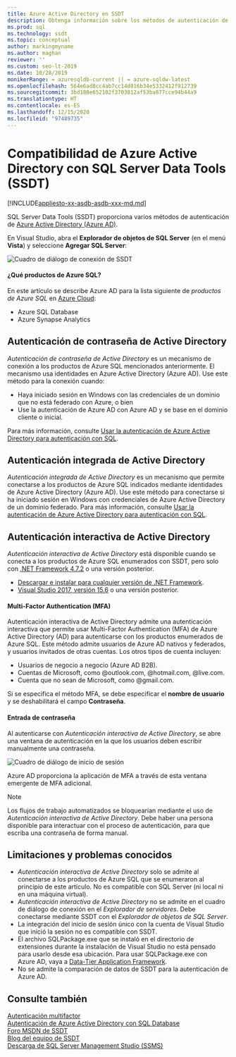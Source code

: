 ```yaml
---
title: Azure Active Directory en SSDT
description: Obtenga información sobre los métodos de autenticación de Azure Active Directory que SQL Server Data Tools (SSDT) proporciona para Azure SQL Database y Azure Synapse Analytics.
ms.prod: sql
ms.technology: ssdt
ms.topic: conceptual
author: markingmyname
ms.author: maghan
reviewer: ''
ms.custom: seo-lt-2019
ms.date: 10/28/2019
monikerRange: = azuresqldb-current || = azure-sqldw-latest
ms.openlocfilehash: 564e6ad8cc4ab7cc14d816b34e5332412f912739
ms.sourcegitcommit: 3bd188e652102f3703812af53ba877cce94b44a9
ms.translationtype: HT
ms.contentlocale: es-ES
ms.lasthandoff: 12/15/2020
ms.locfileid: "97489735"
---
```

# <a name="azure-active-directory-support-in-sql-server-data-tools-ssdt"></a>Compatibilidad de Azure Active Directory con SQL Server Data Tools (SSDT)

[!INCLUDE[appliesto-xx-asdb-asdb-xxx-md.md](../includes/appliesto-xx-asdb-asdw-xxx-md.md)]

SQL Server Data Tools (SSDT) proporciona varios métodos de autenticación de [Azure Active Directory (Azure AD)](/azure/active-directory/active-directory-whatis).

En Visual Studio, abra el **Explorador de objetos de SQL Server** (en el menú **Vista**) y seleccione **Agregar SQL Server**:

![Cuadro de diálogo de conexión de SSDT](media/azure-active-directory/interactive.png)

#### <a name="which-azure-sql-products"></a>¿Qué productos de Azure SQL?

En este artículo se describe Azure AD para la lista siguiente de *productos de Azure SQL* en [Azure Cloud](https://azure.microsoft.com/):

- Azure SQL Database
- Azure Synapse Analytics

## <a name="active-directory-password-authentication"></a>Autenticación de contraseña de Active Directory

*Autenticación de contraseña de Active Directory* es un mecanismo de conexión a los productos de Azure SQL mencionados anteriormente. El mecanismo usa identidades en Azure Active Directory (Azure AD). Use este método para la conexión cuando:

- Haya iniciado sesión en Windows con las credenciales de un dominio que no está federado con Azure, o bien
- Use la autenticación de Azure AD con Azure AD y se base en el dominio cliente o inicial.

Para más información, consulte [Usar la autenticación de Azure Active Directory para autenticación con SQL](/azure/sql-database/sql-database-aad-authentication).  

## <a name="active-directory-integrated-authentication"></a>Autenticación integrada de Active Directory

*Autenticación integrada de Active Directory* es un mecanismo que permite conectarse a los productos de Azure SQL indicados mediante identidades de Azure Active Directory (Azure AD). Use este método para conectarse si ha iniciado sesión en Windows con credenciales de Azure Active Directory de un dominio federado. Para más información, consulte [Usar la autenticación de Azure Active Directory para autenticación con SQL](/azure/sql-database/sql-database-aad-authentication).

## <a name="active-directory-interactive-authentication"></a>Autenticación interactiva de Active Directory

*Autenticación interactiva de Active Directory* está disponible cuando se conecta a los productos de Azure SQL enumerados con SSDT, pero solo con [.NET Framework 4.7.2](/dotnet/api/?view=netframework-4.7.2&preserve-view=true) o una versión posterior.

- [Descargar e instalar para cualquier versión de .NET Framework](https://www.microsoft.com/net/download/all).
- [Visual Studio 2017, versión 15.6](/visualstudio/releasenotes/vs2017-relnotes) o una versión posterior.

#### <a name="multi-factor-authentication-mfa"></a>Multi-Factor Authentication (MFA)

Autenticación interactiva de Active Directory admite una autenticación interactiva que permite usar Multi-Factor Authentication (MFA) de Azure Active Directory (AD) para autenticarse con los productos enumerados de Azure SQL. Este método admite usuarios de Azure AD nativos y federados, y usuarios invitados de otras cuentas. Los otros tipos de cuenta incluyen:

- Usuarios de negocio a negocio (Azure AD B2B).
- Cuentas de Microsoft, como @outlook.com, @hotmail.com, @live.com.
- Cuenta que no sean de Microsoft, como @gmail.com.

Si se especifica el método MFA, se debe especificar el **nombre de usuario** y se deshabilitará el campo **Contraseña**. 

#### <a name="password-entry"></a>Entrada de contraseña

Al autenticarse con *Autenticación interactiva de Active Directory*, se abre una ventana de autenticación en la que los usuarios deben escribir manualmente una contraseña.

![Cuadro de diálogo de inicio de sesión](media/azure-active-directory/sign-in.png)

Azure AD proporciona la aplicación de MFA a través de esta ventana emergente de MFA adicional.

> [!NOTE]
> Los flujos de trabajo automatizados se bloquearían mediante el uso de *Autenticación interactiva de Active Directory*. Debe haber una persona disponible para interactuar con el proceso de autenticación, para que escriba una contraseña de forma manual.

## <a name="known-issues-and-limitations"></a>Limitaciones y problemas conocidos

- *Autenticación interactiva de Active Directory* solo se admite al conectarse a los productos de Azure SQL que se enumeraron al principio de este artículo. No es compatible con SQL Server (ni local ni en una máquina virtual).
- *Autenticación interactiva de Active Directory* no se admite en el cuadro de diálogo de conexión en el *Explorador de servidores*. Debe conectarse mediante SSDT con el *Explorador de objetos de SQL Server*.
- La integración del inicio de sesión único con la cuenta de Visual Studio que inició la sesión no es compatible con SSDT.
- El archivo SQLPackage.exe que se instaló en el directorio de extensiones durante la instalación de Visual Studio no está pensado para usarlo desde esa ubicación. Para usar SQLPackage.exe con Azure AD, vaya a [Data-Tier Application Framework](https://www.microsoft.com/download/details.aspx?id=55088). 
- No se admite la comparación de datos de SSDT para la autenticación de Azure AD.  


## <a name="see-also"></a>Consulte también  

[Autenticación multifactor](/azure/sql-database/sql-database-ssms-mfa-authentication)  
[Autenticación de Azure Active Directory con SQL Database](/azure/sql-database/sql-database-aad-authentication-configure)  
[Foro MSDN de SSDT](https://social.msdn.microsoft.com/Forums/sqlserver/home?forum=ssdt)  
[Blog del equipo de SSDT](/archive/blogs/ssdt/)  
[Descarga de SQL Server Management Studio (SSMS)](../ssms/download-sql-server-management-studio-ssms.md)
